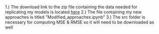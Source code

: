 1.) The download link to the zip file containing the data needed for replicating my models is located [here](https://dataserv.ub.tum.de/index.php/s/m1524895?path=%2F5.625deg%2Fgeopotential_500)
2.) The file containing my new approaches is titled "Modified_approaches.ipynb"
3.) The src folder is necessary for computing MSE & RMSE so it will need to be downloaded as well
